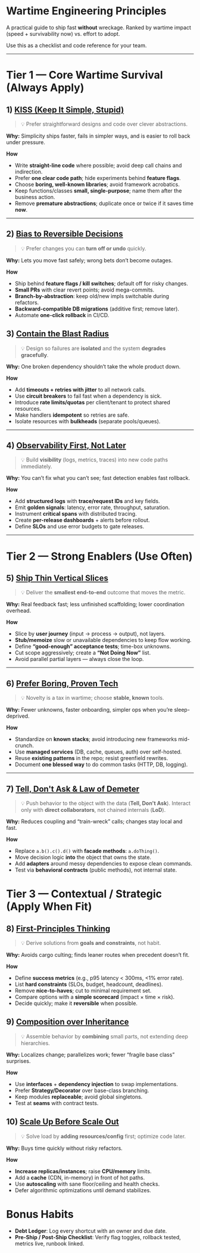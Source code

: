 # Wartime Engineering Principles

A practical guide to ship fast **without** wreckage. Ranked by wartime impact (speed + survivability now) vs. effort to adopt.

Use this as a checklist and code reference for your team.

---

# Tier 1 — Core Wartime Survival (Always Apply)

## 1) [KISS (Keep It Simple, Stupid)](./01-kiss.ts)

> 💡 Prefer straightforward designs and code over clever abstractions.

**Why:** Simplicity ships faster, fails in simpler ways, and is easier to roll back under pressure.

**How**

- Write **straight-line code** where possible; avoid deep call chains and indirection.
- Prefer **one clear code path**; hide experiments behind **feature flags**.
- Choose **boring, well-known libraries**; avoid framework acrobatics.
- Keep functions/classes **small, single-purpose**; name them after the business action.
- Remove **premature abstractions**; duplicate once or twice if it saves time **now**.

---

## 2) [Bias to Reversible Decisions](./02-reversible-decisions.ts)

> 💡 Prefer changes you can **turn off or undo** quickly.

**Why:** Lets you move fast safely; wrong bets don’t become outages.

**How**

- Ship behind **feature flags / kill switches**; default off for risky changes.
- **Small PRs** with clear revert points; avoid mega-commits.
- **Branch-by-abstraction**: keep old/new impls switchable during refactors.
- **Backward-compatible DB migrations** (additive first; remove later).
- Automate **one-click rollback** in CI/CD.

## 3) [Contain the Blast Radius](./03-contain-blast-radius.ts)

> 💡 Design so failures are **isolated** and the system **degrades gracefully**.

**Why:** One broken dependency shouldn’t take the whole product down.

**How**

- Add **timeouts + retries with jitter** to all network calls.
- Use **circuit breakers** to fail fast when a dependency is sick.
- Introduce **rate limits/quotas** per client/tenant to protect shared resources.
- Make handlers **idempotent** so retries are safe.
- Isolate resources with **bulkheads** (separate pools/queues).

---

## 4) [Observability First, Not Later](./04-observability-first.ts)

> 💡 Build **visibility** (logs, metrics, traces) into new code paths immediately.

**Why:** You can’t fix what you can’t see; fast detection enables fast rollback.

**How**

- Add **structured logs** with **trace/request IDs** and key fields.
- Emit **golden signals**: latency, error rate, throughput, saturation.
- Instrument **critical spans** with distributed tracing.
- Create **per-release dashboards** + alerts before rollout.
- Define **SLOs** and use error budgets to gate releases.

---

# Tier 2 — Strong Enablers (Use Often)

## 5) [Ship Thin Vertical Slices](./05-thin-vertical-slices.ts)

> 💡 Deliver the **smallest end-to-end** outcome that moves the metric.

**Why:** Real feedback fast; less unfinished scaffolding; lower coordination overhead.

**How**

- Slice by **user journey** (input → process → output), not layers.
- **Stub/memoize** slow or unavailable dependencies to keep flow working.
- Define **“good-enough” acceptance tests**; time-box unknowns.
- Cut scope aggressively; create a **“Not Doing Now”** list.
- Avoid parallel partial layers — always close the loop.

---

## 6) [Prefer Boring, Proven Tech](./06-boring-proven-tech.ts)

> 💡 Novelty is a tax in wartime; choose **stable, known** tools.

**Why:** Fewer unknowns, faster onboarding, simpler ops when you’re sleep-deprived.

**How**

- Standardize on **known stacks**; avoid introducing new frameworks mid-crunch.
- Use **managed services** (DB, cache, queues, auth) over self-hosted.
- Reuse **existing patterns** in the repo; resist greenfield rewrites.
- Document **one blessed way** to do common tasks (HTTP, DB, logging).

---

## 7) [Tell, Don't Ask & Law of Demeter](./07-tell-dont-ask.ts)

> 💡 Push behavior to the object with the data (**Tell, Don't Ask**).
> Interact only with **direct collaborators**, not chained internals (**LoD**).

**Why:** Reduces coupling and “train-wreck” calls; changes stay local and fast.

**How**

- Replace `a.b().c().d()` with **facade methods**: `a.doThing()`.
- Move decision logic **into** the object that owns the state.
- Add **adapters** around messy dependencies to expose clean commands.
- Test via **behavioral contracts** (public methods), not internal state.

# Tier 3 — Contextual / Strategic (Apply When Fit)

## 8) [First-Principles Thinking](./08-first-principles.ts)

> 💡 Derive solutions from **goals and constraints**, not habit.

**Why:** Avoids cargo culting; finds leaner routes when precedent doesn’t fit.

**How**

- Define **success metrics** (e.g., p95 latency < 300ms, <1% error rate).
- List **hard constraints** (SLOs, budget, headcount, deadlines).
- Remove **nice-to-haves**; cut to minimal requirement set.
- Compare options with a **simple scorecard** (impact × time × risk).
- Decide quickly; make it **reversible** when possible.

## 9) [Composition over Inheritance](./09-composition-over-inheritance.ts)

> 💡 Assemble behavior by **combining** small parts, not extending deep hierarchies.

**Why:** Localizes change; parallelizes work; fewer “fragile base class” surprises.

**How**

- Use **interfaces** + **dependency injection** to swap implementations.
- Prefer **Strategy/Decorator** over base-class branching.
- Keep modules **replaceable**; avoid global singletons.
- Test at **seams** with contract tests.

## 10) [Scale Up Before Scale Out](./10-scale-up-before-scale-out.ts)

> 💡 Solve load by **adding resources/config** first; optimize code later.

**Why:** Buys time quickly without risky refactors.

**How**

- **Increase replicas/instances**; raise **CPU/memory** limits.
- Add a **cache** (CDN, in-memory) in front of hot paths.
- Use **autoscaling** with sane floor/ceiling and health checks.
- Defer algorithmic optimizations until demand stabilizes.

# Bonus Habits

- **Debt Ledger**: Log every shortcut with an owner and due date.
- **Pre-Ship / Post-Ship Checklist**: Verify flag toggles, rollback tested, metrics live, runbook linked.
